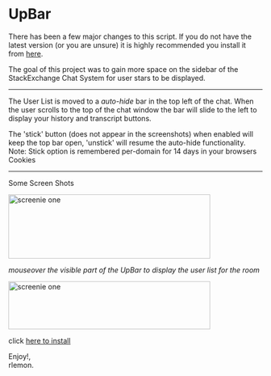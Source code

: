 <h1>UpBar</h1>
<p>There has been a few major changes to this script. If you do not have the latest version (or you are unsure) it is highly recommended you install it from <a href="https://github.com/rlemon/UserScripts/raw/master/Upbar/bar.user.js">here</a>.
</p>
<p>The goal of this project was to gain more space on the sidebar of the StackExchange Chat System for user stars to be displayed.</p>
<hr>
<p>The User List is moved to a <em>auto-hide</em> bar in the top left of the chat. When the user scrolls to the top of the chat window the bar will slide to the left to display your history and transcript buttons. </p>
<p>The 'stick' button (does not appear in the screenshots) when enabled will keep the top bar open, 'unstick' will resume the auto-hide functionality. Note: Stick option is remembered per-domain for 14 days in your browsers Cookies</p>
<hr>
Some Screen Shots
<p><a href="https://github.com/rlemon/UserScripts/tree/master/StackExchange/Upbar/docs/UpBar_rlemonMod.png" title="open image in new window" target="_blank"><img height="127" width="400" title="See the new bar, and all the space left over" src="https://github.com/rlemon/UserScripts/tree/raw/master/StackExchange/Upbar/docs/UpBar_rlemonMod.png" alt="screenie one" /></a></p>
<p><em>mouseover the visible part of the UpBar to display the user list for the room</em></p>
<p><a href="https://github.com/rlemon/UserScripts/tree/master/StackExchange/Upbar/docs/UpBar_rlemonMod_hover.png" title="open image in new window" target="_blank"><img height="95" width="400" title="Mouseover effects are awesome!" src="https://github.com/rlemon/UserScripts/tree/raw/master/StackExchange/Upbar/docs/UpBar_rlemonMod_hover.png" alt="screenie one" /></a></p>
<p>click <a href="https://github.com/rlemon/UserScripts/raw/master/StackExchange/Upbar/bar.user.js">here to install</a></p>
<p>Enjoy!,<br />rlemon.</p>
